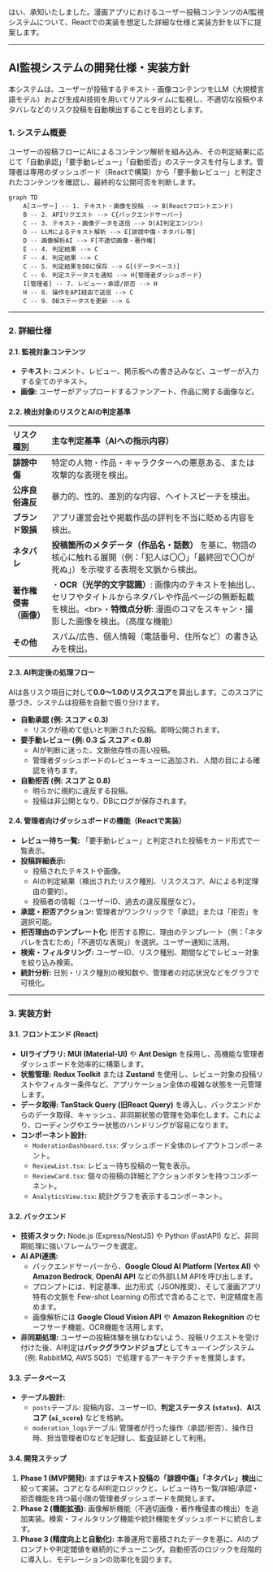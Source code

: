 はい、承知いたしました。漫画アプリにおけるユーザー投稿コンテンツのAI監視システムについて、Reactでの実装を想定した詳細な仕様と実装方針を以下に提案します。

-----

## **AI監視システムの開発仕様・実装方針**

本システムは、ユーザーが投稿するテキスト・画像コンテンツをLLM（大規模言語モデル）および生成AI技術を用いてリアルタイムに監視し、不適切な投稿やネタバレなどのリスク投稿を自動検出することを目的とします。

### **1. システム概要**

ユーザーの投稿フローにAIによるコンテンツ解析を組み込み、その判定結果に応じて「自動承認」「要手動レビュー」「自動拒否」のステータスを付与します。管理者は専用のダッシュボード（Reactで構築）から「要手動レビュー」と判定されたコンテンツを確認し、最終的な公開可否を判断します。

```mermaid
graph TD
    A[ユーザー] -- 1. テキスト・画像を投稿 --> B(Reactフロントエンド)
    B -- 2. APIリクエスト --> C{バックエンドサーバー}
    C -- 3. テキスト・画像データを送信 --> D(AI判定エンジン)
    D -- LLMによるテキスト解析 --> E[誹謗中傷・ネタバレ等]
    D -- 画像解析AI --> F[不適切画像・著作権]
    E -- 4. 判定結果 --> C
    F -- 4. 判定結果 --> C
    C -- 5. 判定結果をDBに保存 --> G[(データベース)]
    C -- 6. 判定ステータスを通知 --> H{管理者ダッシュボード}
    I[管理者] -- 7. レビュー・承認/拒否 --> H
    H -- 8. 操作をAPI経由で送信 --> C
    C -- 9. DBステータスを更新 --> G
```

-----

### **2. 詳細仕様**

#### **2.1. 監視対象コンテンツ**

  * **テキスト:** コメント、レビュー、掲示板への書き込みなど、ユーザーが入力する全てのテキスト。
  * **画像:** ユーザーがアップロードするファンアート、作品に関する画像など。

#### **2.2. 検出対象のリスクとAIの判定基準**

| リスク種別 | 主な判定基準（AIへの指示内容） |
| :--- | :--- |
| **誹謗中傷** | 特定の人物・作品・キャラクターへの悪意ある、または攻撃的な表現を検出。 |
| **公序良俗違反** | 暴力的、性的、差別的な内容、ヘイトスピーチを検出。 |
| **ブランド毀損** | アプリ運営会社や掲載作品の評判を不当に貶める内容を検出。 |
| **ネタバレ** | **投稿箇所のメタデータ（作品名・話数）** を基に、物語の核心に触れる展開（例：「犯人は〇〇」「最終回で〇〇が死ぬ」）を示唆する表現を文脈から検出。 |
| **著作権侵害（画像）**| ・**OCR（光学的文字認識）**: 画像内のテキストを抽出し、セリフやタイトルからネタバレや作品ページの無断転載を検出。\<br\>・**特徴点分析**: 漫画のコマをスキャン・撮影した画像を検出。（高度な機能） |
| **その他** | スパム/広告、個人情報（電話番号、住所など）の書き込みを検出。 |

#### **2.3. AI判定後の処理フロー**

AIは各リスク項目に対して**0.0〜1.0のリスクスコア**を算出します。このスコアに基づき、システムは投稿を自動で振り分けます。

  * **自動承認 (例: スコア \< 0.3)**
      * リスクが極めて低いと判断された投稿。即時公開されます。
  * **要手動レビュー (例: 0.3 ≦ スコア \< 0.8)**
      * AIが判断に迷った、文脈依存性の高い投稿。
      * 管理者ダッシュボードのレビューキューに追加され、人間の目による確認を待ちます。
  * **自動拒否 (例: スコア ≧ 0.8)**
      * 明らかに規約に違反する投稿。
      * 投稿は非公開となり、DBにログが保存されます。

#### **2.4. 管理者向けダッシュボードの機能（Reactで実装）**

  * **レビュー待ち一覧:** 「要手動レビュー」と判定された投稿をカード形式で一覧表示。
  * **投稿詳細表示:**
      * 投稿されたテキストや画像。
      * AIの判定結果（検出されたリスク種別、リスクスコア、AIによる判定理由の要約）。
      * 投稿者の情報（ユーザーID、過去の違反履歴など）。
  * **承認・拒否アクション:** 管理者がワンクリックで「承認」または「拒否」を選択可能。
  * **拒否理由のテンプレート化:** 拒否する際に、理由のテンプレート（例：「ネタバレを含むため」「不適切な表現」）を選択。ユーザー通知に活用。
  * **検索・フィルタリング:** ユーザーID、リスク種別、期間などでレビュー対象を絞り込み検索。
  * **統計分析:** 日別・リスク種別の検知数や、管理者の対応状況などをグラフで可視化。

-----

### **3. 実装方針**

#### **3.1. フロントエンド (React)**

  * **UIライブラリ:** **MUI (Material-UI)** や **Ant Design** を採用し、高機能な管理者ダッシュボードを効率的に構築します。
  * **状態管理:** **Redux Toolkit** または **Zustand** を使用し、レビュー対象の投稿リストやフィルター条件など、アプリケーション全体の複雑な状態を一元管理します。
  * **データ取得:** **TanStack Query (旧React Query)** を導入し、バックエンドからのデータ取得、キャッシュ、非同期状態の管理を効率化します。これにより、ローディングやエラー状態のハンドリングが容易になります。
  * **コンポーネント設計:**
      * `ModerationDashboard.tsx`: ダッシュボード全体のレイアウトコンポーネント。
      * `ReviewList.tsx`: レビュー待ち投稿の一覧を表示。
      * `ReviewCard.tsx`: 個々の投稿の詳細とアクションボタンを持つコンポーネント。
      * `AnalyticsView.tsx`: 統計グラフを表示するコンポーネント。

#### **3.2. バックエンド**

  * **技術スタック:** Node.js (Express/NestJS) や Python (FastAPI) など、非同期処理に強いフレームワークを選定。
  * **AI API連携:**
      * バックエンドサーバーから、**Google Cloud AI Platform (Vertex AI)** や **Amazon Bedrock**, **OpenAI API** などの外部LLM APIを呼び出します。
      * プロンプトには、判定基準、出力形式（JSON推奨）、そして漫画アプリ特有の文脈を Few-shot Learning の形式で含めることで、判定精度を高めます。
      * 画像解析には **Google Cloud Vision API** や **Amazon Rekognition** のセーフサーチ機能、OCR機能を活用します。
  * **非同期処理:** ユーザーの投稿体験を損なわないよう、投稿リクエストを受け付けた後、AI判定は**バックグラウンドジョブ**としてキューイングシステム（例: RabbitMQ, AWS SQS）で処理するアーキテクチャを推奨します。

#### **3.3. データベース**

  * **テーブル設計:**
      * `posts`テーブル: 投稿内容、ユーザーID、**判定ステータス (`status`)**、**AIスコア (`ai_score`)** などを格納。
      * `moderation_logs`テーブル: 管理者が行った操作（承認/拒否）、操作日時、担当管理者IDなどを記録し、監査証跡として利用。

#### **3.4. 開発ステップ**

1.  **Phase 1 (MVP開発):** まずは**テキスト投稿の「誹謗中傷」「ネタバレ」検出**に絞って実装。コアとなるAI判定ロジックと、レビュー待ち一覧/詳細/承認・拒否機能を持つ最小限の管理者ダッシュボードを開発します。
2.  **Phase 2 (機能拡張):** 画像解析機能（不適切画像・著作権侵害の検出）を追加実装。検索・フィルタリング機能や統計機能をダッシュボードに統合します。
3.  **Phase 3 (精度向上と自動化):** 本番運用で蓄積されたデータを基に、AIのプロンプトや判定閾値を継続的にチューニング。自動拒否のロジックを段階的に導入し、モデレーションの効率化を図ります。